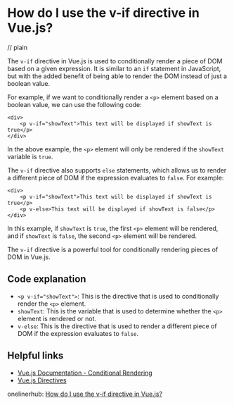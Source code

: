 # How do I use the v-if directive in Vue.js?
// plain

The `v-if` directive in Vue.js is used to conditionally render a piece of DOM based on a given expression. It is similar to an `if` statement in JavaScript, but with the added benefit of being able to render the DOM instead of just a boolean value.

For example, if we want to conditionally render a `<p>` element based on a boolean value, we can use the following code:

```
<div>
    <p v-if="showText">This text will be displayed if showText is true</p>
</div>
```

In the above example, the `<p>` element will only be rendered if the `showText` variable is `true`.

The `v-if` directive also supports `else` statements, which allows us to render a different piece of DOM if the expression evaluates to `false`. For example:

```
<div>
    <p v-if="showText">This text will be displayed if showText is true</p>
    <p v-else>This text will be displayed if showText is false</p>
</div>
```

In this example, if `showText` is `true`, the first `<p>` element will be rendered, and if `showText` is `false`, the second `<p>` element will be rendered.

The `v-if` directive is a powerful tool for conditionally rendering pieces of DOM in Vue.js.

## Code explanation

- `<p v-if="showText">`: This is the directive that is used to conditionally render the `<p>` element.
- `showText`: This is the variable that is used to determine whether the `<p>` element is rendered or not.
- `v-else`: This is the directive that is used to render a different piece of DOM if the expression evaluates to `false`.

## Helpful links
- [Vue.js Documentation - Conditional Rendering](https://vuejs.org/v2/guide/conditional.html)
- [Vue.js Directives](https://vuejs.org/v2/api/#v-if)

onelinerhub: [How do I use the v-if directive in Vue.js?](https://onelinerhub.com/vue.js/how-do-i-use-the-v-if-directive-in-vue-js)